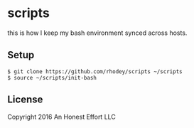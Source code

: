 # scripts

this is how I keep my bash environment synced across hosts.

## Setup
```
$ git clone https://github.com/rhodey/scripts ~/scripts
$ source ~/scripts/init-bash
```

## License

Copyright 2016 An Honest Effort LLC
